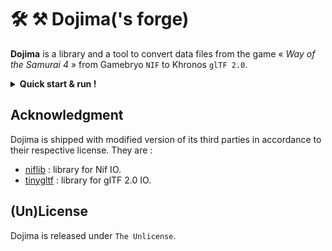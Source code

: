 # 🛠 ⚒ Dojima('s forge)

**Dojima** is a library and a tool to convert data files from the game « _Way of the Samurai 4_ » from Gamebryo `NIF` to Khronos `glTF 2.0`.

<details>
  <summary><strong>Quick start & run !</strong></summary>

```bash
# Clone the project with its submodule.
git clone --recurse-submodules -j4 https://github.com/tcoppex/dojima
cd dojima

# Create a build directory.
mkdir BUILD && cd BUILD

# Compile using Ninja.
cmake .. -GNinja -DCMAKE_BUILD_TYPE=Release
cmake --build .

# Run the cli converter.
#../bin/nif2gltf /path/to/wots4/Common/Character/Model/Pack/Dog01.nif
```

</details>

## Acknowledgment

Dojima is shipped with modified version of its third parties in accordance to their
respective license. They are :

* [niflib](https://github.com/niftools/niflib) : library for Nif IO. 
* [tinygltf](https://github.com/syoyo/tinygltf) : library for glTF 2.0 IO.

## (Un)License

Dojima is released under `The Unlicense`.

<!-- 
## Notes

Using `niflib` as nif reader is probably overkill but might be changed later on.

## (Work in Progress)

Nif data block used by WotS4 (not completed) :
      + NiNode, 
      + NiSwitchNode,
      
      + NiIntegerExtraData, 
      + NiStringExtraData, 
      + NiFloatExtraData, 
      + NiColorExtraData, 
      
      + NiMaterialProperty, 
      + NiTexturingProperty, 
      + NiVertexColorProperty, 
      + NiShadeProperty, 
      + NiSpecularProperty, 
      + NiAlphaProperty, 
      + NiZBufferProperty, 
      
      + NiMesh, 
      
      + NiTransformController, 
      + NiSkinningLODController, *
      + NiSkinningMeshModifier,
      
      + NiSourceTexture, 
      + NiPixelData,

      + NiDataStream018, 
      + NiDataStream118, 
      + NiDataStream33, 
      
      + NiSequenceData, 
      + NiTransformEvaluator, 
      + NiTransformData, 
      + NiBSplineCompTransformEvaluator, 
      + NiBSplineData, 
      + NiBSplineBasisData, 
      + NiTextKeyExtraData, 


### Notes on WotS4 data layout

In Resources/Character, `Part` defined single nif mesh object whereas `Pack` defined
the whole model (minus animation data).

WOTS4 has 3 kind of datastream :
    * INDEX
    * ATTRIBUTES (Texcoord, Position, Normal, Binormal, Tangent, BlendIndice, BlendWeight)
    * BONE_PALETTE

#### Models Packs.

first block is a IntegerExtraData (supposedly an id).

Then on the root, each parts are described by 4 root block :
  
  1- a `StringExtraData` to the mesh part.

  2- An upper `Node` for internal structure.
   * Internally they have the following rendering properties:
    - StringExtraData (creation info)
    - ZBufferProperty
    - ShadeProperty (smooth or not)
    - VertexColorProperty
    - MaterialProperty
   
   * Then a node with internally two elements :
    - first contain the rig hierarchy (supposedly, to detail)
      + First node is a transformController (to move)
      + Second is the root node of the rig.
    - second is a SwitchNode for LOD (higher level lower quality).
  
  3- a `StringExtraData` to the part's texture name / path.

  4- a `PixelData` describing (containing ?) the part's texture data.

 -->